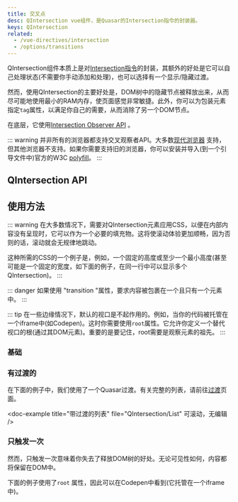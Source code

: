 ```yaml
---
title: 交叉点
desc: QIntersection vue组件，是Quasar的Intersection指令的封装器。
keys: QIntersection
related:
  - /vue-directives/intersection
  - /options/transitions
---
```


QIntersection组件本质上是对[Intersection指令](/vue-directives/intersection)的封装，其额外的好处是它可以自己处理状态(不需要你手动添加和处理)，也可以选择有一个显示/隐藏过渡。

然而，使用QIntersection的主要好处是，DOM树中的隐藏节点被释放出来，从而尽可能地使用最小的RAM内存，使页面感觉非常敏捷。此外，你可以为包装元素指定`tag`属性，以满足你自己的需要，从而消除了另一个DOM节点。

在底层，它使用[Intersection Observer API](https://developer.mozilla.org/en-US/docs/Web/API/Intersection_Observer_API) 。

::: warning
并非所有的浏览器都支持交叉观察者API。大多数[现代浏览器](https://caniuse.com/#search=intersection) 支持，但其他浏览器不支持。如果你需要支持旧的浏览器，你可以安装并导入(到一个引导文件中)官方的W3C [polyfill](https://github.com/w3c/IntersectionObserver)。
:::

## QIntersection API

<doc-api file="QIntersection" />

## 使用方法

::: warning
在大多数情况下，需要对QIntersection元素应用CSS，以便在内部内容没有呈现时，它可以作为一个必要的填充物。这将使滚动体验更加顺畅，因为否则的话，滚动就会无规律地跳动。

这种所需的CSS的一个例子是，例如，一个固定的高度或至少一个最小高度(甚至可能是一个固定的宽度，如下面的例子，在同一行中可以显示多个QIntersection)。
:::

::: danger
如果使用 "transition "属性，要求内容被包裹在一个且只有一个元素中。
:::

::: tip
在一些边缘情况下，默认的视口是不起作用的。例如，当你的代码被托管在一个iframe中(如Codepen)。这时你需要使用`root`属性。它允许你定义一个替代视口的根(通过其DOM元素)。重要的是要记住，root需要是观察元素的祖先。
:::

### 基础

<doc-example title="基础" file="QIntersection/Basic" rollable no-edit />

### 有过渡的

在下面的例子中，我们使用了一个Quasar过渡。有关完整的列表，请前往[过渡](/options/transitions)页面。

<doc-example title="有过渡" file="QIntersection/Transition" scrollable no-edit />

<doc-example title="带过渡的列表" file="QIntersection/List" 可滚动，无编辑 />

### 只触发一次

然而，只触发一次意味着你失去了释放DOM树的好处。无论可见性如何，内容都将保留在DOM中。

<doc-example title="只触发一次" file="QIntersection/Once" scrollable no-edit />

下面的例子使用了`root` 属性，因此可以在Codepen中看到(它托管在一个iframe中)。

<doc-example title="根视口" file="QIntersection/Root" scrollable />
